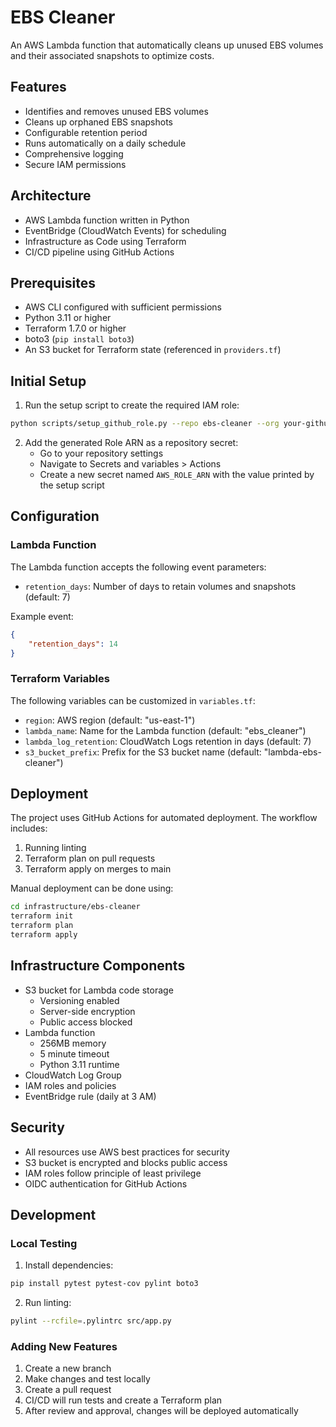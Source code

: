 # EBS Cleaner

An AWS Lambda function that automatically cleans up unused EBS volumes and their associated snapshots to optimize costs.

## Features

- Identifies and removes unused EBS volumes
- Cleans up orphaned EBS snapshots
- Configurable retention period
- Runs automatically on a daily schedule
- Comprehensive logging
- Secure IAM permissions

## Architecture

- AWS Lambda function written in Python
- EventBridge (CloudWatch Events) for scheduling
- Infrastructure as Code using Terraform
- CI/CD pipeline using GitHub Actions

## Prerequisites

- AWS CLI configured with sufficient permissions
- Python 3.11 or higher
- Terraform 1.7.0 or higher
- boto3 (`pip install boto3`)
- An S3 bucket for Terraform state (referenced in `providers.tf`)

## Initial Setup

1. Run the setup script to create the required IAM role:
```bash
python scripts/setup_github_role.py --repo ebs-cleaner --org your-github-org
```

2. Add the generated Role ARN as a repository secret:
   - Go to your repository settings
   - Navigate to Secrets and variables > Actions
   - Create a new secret named `AWS_ROLE_ARN` with the value printed by the setup script

## Configuration

### Lambda Function

The Lambda function accepts the following event parameters:
- `retention_days`: Number of days to retain volumes and snapshots (default: 7)

Example event:
```json
{
    "retention_days": 14
}
```

### Terraform Variables

The following variables can be customized in `variables.tf`:

- `region`: AWS region (default: "us-east-1")
- `lambda_name`: Name for the Lambda function (default: "ebs_cleaner")
- `lambda_log_retention`: CloudWatch Logs retention in days (default: 7)
- `s3_bucket_prefix`: Prefix for the S3 bucket name (default: "lambda-ebs-cleaner")

## Deployment

The project uses GitHub Actions for automated deployment. The workflow includes:

1. Running linting
2. Terraform plan on pull requests
3. Terraform apply on merges to main

Manual deployment can be done using:
```bash
cd infrastructure/ebs-cleaner
terraform init
terraform plan
terraform apply
```

## Infrastructure Components

- S3 bucket for Lambda code storage
  - Versioning enabled
  - Server-side encryption
  - Public access blocked
- Lambda function
  - 256MB memory
  - 5 minute timeout
  - Python 3.11 runtime
- CloudWatch Log Group
- IAM roles and policies
- EventBridge rule (daily at 3 AM)

## Security

- All resources use AWS best practices for security
- S3 bucket is encrypted and blocks public access
- IAM roles follow principle of least privilege
- OIDC authentication for GitHub Actions

## Development

### Local Testing
1. Install dependencies:
```bash
pip install pytest pytest-cov pylint boto3
```

2. Run linting:
```bash
pylint --rcfile=.pylintrc src/app.py
```

### Adding New Features

1. Create a new branch
2. Make changes and test locally
3. Create a pull request
4. CI/CD will run tests and create a Terraform plan
5. After review and approval, changes will be deployed automatically

